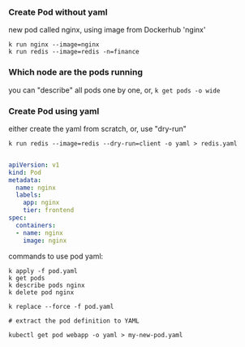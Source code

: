 ### Create Pod without yaml
new pod called nginx, using image from Dockerhub 'nginx'

``` shell
k run nginx --image=nginx
k run redis --image=redis -n=finance
```

### Which node are the pods running
you can "describe" all pods one by one, or,
`k get pods -o wide`

### Create Pod using yaml

either create the yaml from scratch, or, use "dry-run"

```
k run redis --image=redis --dry-run=client -o yaml > redis.yaml
```

``` yaml

apiVersion: v1
kind: Pod
metadata:
  name: nginx
  labels:
    app: nginx
    tier: frontend
spec:
  containers:
  - name: nginx
    image: nginx

```

commands to use pod yaml:

```
k apply -f pod.yaml
k get pods
k describe pods nginx
k delete pod nginx

k replace --force -f pod.yaml

# extract the pod definition to YAML

kubectl get pod webapp -o yaml > my-new-pod.yaml
```